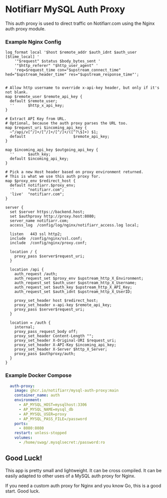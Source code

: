 # Notifiarr MySQL Auth Proxy

This auth proxy is used to direct traffic on Notifiarr.com using the Nginx auth proxy module.

### Example Nginx Config

```nginx
log_format local '$host $remote_addr $auth_idnt $auth_user [$time_local] '
    '"$request" $status $body_bytes_sent '
    '"$http_referer" "$http_user_agent" '
    'req=$request_time con="$upstream_connect_time" hed="$upstream_header_time" res="$upstream_response_time"';
    

# Allow http username to override x-api-key header, but only if it's not blank.
map $remote_user $remote_api_key {
  default $remote_user;
  ''      $http_x_api_key;
}

# Extract API Key from URL.
# Optional, because the auth proxy parses the URL too.
map $request_uri $incoming_api_key {
  ~^/api/v[^/]+/[^/]+/[^/]+/([^?\$]+) $1;
  default                     $remote_api_key;
}

map $incoming_api_key $outgoing_api_key {
  ''      $auth_key;
  default $incoming_api_key;
}

# Pick a new Host header based on proxy environment returned.
# This is what we use this auth proxy for.
map $proxy_env $redirect_host {
  default notifiarr.$proxy_env;
  ''      "notifiarr.com";
  'live'  "notifiarr.com";
}

server {
  set $server https://backend.host;
  set $authproxy http://proxy.host:8080;
  server_name notifiarr.com;
  access_log  /config/log/nginx/notifiarr_access.log local;

  listen   443 ssl http2;
  include  /config/nginx/ssl.conf;
  include  /config/nginx/proxy.conf;

  location / {
    proxy_pass $server$request_uri;
  }

  location /api {
    auth_request /auth;
    auth_request_set $proxy_env $upstream_http_X_Environment;
    auth_request_set $auth_user $upstream_http_X_Username;
    auth_request_set $auth_key $upstream_http_X_API_Key;
    auth_request_set $auth_idnt $upstream_http_X_UserID;

    proxy_set_header host $redirect_host;
    proxy_set_header x-api-key $remote_api_key;
    proxy_pass $server$request_uri;
  }

  location = /auth {
    internal;
    proxy_pass_request_body off;
    proxy_set_header Content-Length "";
    proxy_set_header X-Original-URI $request_uri;
    proxy_set_header X-API-Key $incoming_api_key;
    proxy_set_header X-Server $http_X_Server;
    proxy_pass $authproxy/auth;
  }
}
```

### Example Docker Compose

```yaml
  auth-proxy:
    image: ghcr.io/notifiarr/mysql-auth-proxy:main
    container_name: auth
    environment:
      - AP_MYSQL_HOST=mysqlhost:3306
      - AP_MYSQL_NAME=mysql_db
      - AP_MYSQL_USER=proxy
      - AP_MYSQL_PASS_FILE=/password
    ports:
      - 8080:8080
    restart: unless-stopped
    volumes:
      - /home/swag/.mysqlsecret:/password:ro
```

## Good Luck!

This app is pretty small and lightweight. It can be cross compiled. It can be easily adapted to other uses of a MySQL auth proxy for Nginx.

If you need a custom auth proxy for Nginx and you know Go, this is a good start. Good luck.
